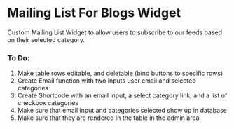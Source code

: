# Mailing List For Blogs Widget

Custom Mailing List Widget to allow users to subscribe to our feeds based on their selected category.


### To Do:
1. Make table rows editable, and deletable (bind buttons to specific rows)
2. Create Email function with two inputs user email and selected categories
3. Create Shortcode with an email input, a select category link, and a list of checkbox categories
  1. Make sure that email input and categories selected show up in database
  2. Make sure that they are rendered in the table in the admin area
